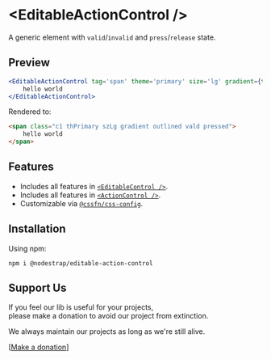 # &lt;EditableActionControl /&gt;
A generic element with `valid`/`invalid` and `press`/`release` state.

## Preview

```jsx
<EditableActionControl tag='span' theme='primary' size='lg' gradient={true} outlined={true} enableValidation={true} isValid={true} press={true} >
    hello world
</EditableActionControl>
```
Rendered to:
```html
<span class="c1 thPrimary szLg gradient outlined vald pressed">
    hello world
</span>
```

## Features
* Includes all features in [`<EditableControl />`](https://www.npmjs.com/package/@nodestrap/editable-control).
* Includes all features in [`<ActionControl />`](https://www.npmjs.com/package/@nodestrap/action-control).
* Customizable via [`@cssfn/css-config`](https://www.npmjs.com/package/@cssfn/css-config).

## Installation

Using npm:
```
npm i @nodestrap/editable-action-control
```

## Support Us

If you feel our lib is useful for your projects,  
please make a donation to avoid our project from extinction.

We always maintain our projects as long as we're still alive.

[[Make a donation](https://ko-fi.com/heymarco)]
